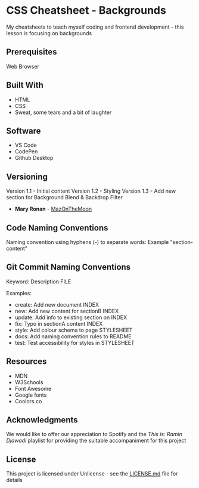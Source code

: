 # CSS Cheatsheet - Backgrounds
 My cheatsheets to teach myself coding and frontend development - this lesson is focusing on backgrounds

 ## Prerequisites

 Web Browser

 ## Built With

 * HTML
 * CSS
 * Sweat, some tears and a bit of laughter

 ## Software

 * VS Code
 * CodePen
 * Github Desktop

## Versioning

Version 1.1 - Initial content
Version 1.2 - Styling
Version 1.3 - Add new section for Background Blend & Backdrop Filter
* **Mary Ronan** - [MazOnTheMoon](https://github.com/MazontheMoon)

## Code Naming Conventions

Naming convention using hyphens (-) to separate words:
Example "section-content"

## Git Commit Naming Conventions

Keyword: Description FILE

Examples:

* create: Add new document INDEX
* new: Add new content for sectionB INDEX
* update: Add info to existing section on INDEX
* fix: Typo in sectionA content INDEX
* style: Add colour schema to page STYLESHEET
* docs: Add naming convention rules to README
* test: Test accessibility for styles in STYLESHEET

## Resources

* MDN
* W3Schools
* Font Awesome
* Google fonts
* Coolors.co

## Acknowledgments
We would like to offer our appreciation to Spotify and the *This is: Ramin Djawadi* playlist for providing the suitable accompaniment for this project

## License

This project is licensed under Unlicense - see the [LICENSE.md](LICENSE.md) file for details
